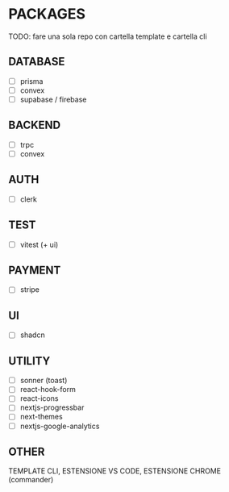 # PACKAGES

TODO: fare una sola repo con cartella template e cartella cli

## DATABASE

- [ ] prisma
- [ ] convex
- [ ] supabase / firebase

## BACKEND

- [ ] trpc
- [ ] convex

## AUTH

- [ ] clerk

## TEST

- [ ] vitest (+ ui)

## PAYMENT

- [ ] stripe

## UI

- [ ] shadcn

## UTILITY

- [ ] sonner (toast)
- [ ] react-hook-form
- [ ] react-icons
- [ ] nextjs-progressbar
- [ ] next-themes
- [ ] nextjs-google-analytics

## OTHER

TEMPLATE CLI, ESTENSIONE VS CODE, ESTENSIONE CHROME
(commander)
